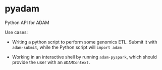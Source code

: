 # pyadam

Python API for ADAM

Use cases:

* Writing a python script to perform some genomics ETL.  Submit it with
`adam-submit`, while the Python script will `import adam`

* Working in an interactive shell by running `adam-pyspark`, which should
provide the user with an `ADAMContext`.
